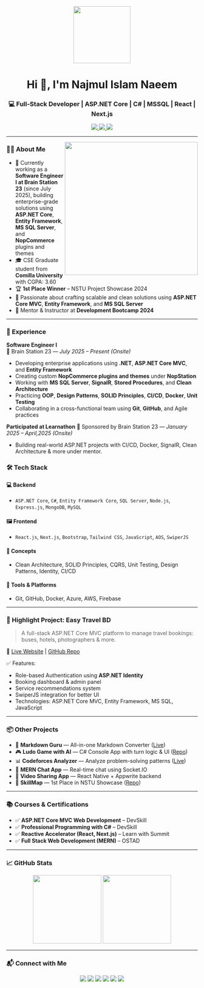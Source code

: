 <div align="center">
  <img height="150" src="https://media.giphy.com/media/M9gbBd9nbDrOTu1Mqx/giphy.gif" />
</div>

<h1 align="center">Hi 👋, I'm Najmul Islam Naeem</h1>
<h3 align="center">💻 Full-Stack Developer | ASP.NET Core | C# | MSSQL | React | Next.js</h3>

<p align="center">
  <a href="https://www.linkedin.com/in/najmul-islam-naeem/" target="_blank">
    <img src="https://img.shields.io/badge/LinkedIn-0077B5?logo=linkedin&logoColor=white&style=for-the-badge" />
  </a>
  <a href="https://www.youtube.com/@ICTCareHome" target="_blank">
    <img src="https://img.shields.io/badge/YouTube-FF0000?logo=youtube&logoColor=white&style=for-the-badge" />
  </a>
  <a href="mailto:csenajmulislamnaeem@gmail.com">
    <img src="https://img.shields.io/badge/Email-csenajmulislamnaeem@gmail.com-red?style=for-the-badge&logo=gmail&logoColor=white" />
  </a>
</p>

---

<img align="right" src="https://cdn.dribbble.com/users/1708955/screenshots/4168871/programmer.gif" width="350"/>

### 👨‍🎓 About Me
- 💼 Currently working as a **Software Engineer I at Brain Station 23** (since July 2025), building enterprise-grade solutions using **ASP.NET Core**, **Entity Framework**, **MS SQL Server**, and **NopCommerce** plugins and themes  
- 🎓 CSE Graduate student from **Comilla University** with CGPA: 3.60  
- 🏆 **1st Place Winner** – NSTU Project Showcase 2024  
- 📌 Passionate about crafting scalable and clean solutions using **ASP.NET Core MVC**, **Entity Framework**, and **MS SQL Server**
- 🚀 Mentor & Instructor at **Development Bootcamp 2024**
---


### 💼 Experience

**Software Engineer I**  
🧠 Brain Station 23 — *July 2025 – Present (Onsite)*  
- Developing enterprise applications using **.NET**, **ASP.NET Core MVC**, and **Entity Framework**  
- Creating custom **NopCommerce plugins and themes** under **NopStation**  
- Working with **MS SQL Server**, **SignalR**, **Stored Procedures**, and **Clean Architecture**  
- Practicing **OOP**, **Design Patterns**, **SOLID Principles**, **CI/CD**, **Docker**, **Unit Testing**  
- Collaborating in a cross-functional team using **Git**, **GitHub**, and Agile practices
 
**Participated at Learnathon**
 🧠 Sponsored by Brain Station 23 — *January 2025 – April,2025 (Onsite)*  
 - Building real-world ASP.NET projects with CI/CD, Docker, SignalR, Clean Architecture & more under mentor.

### 🛠 Tech Stack

#### 💻 Backend
- `ASP.NET Core`, `C#`, `Entity Framework Core`, `SQL Server`, `Node.js`, `Express.js`, `MongoDB`, `MySQL`

#### 🖼 Frontend
- `React.js`, `Next.js`, `Bootstrap`, `Tailwind CSS`, `JavaScript`, `AOS`, `SwiperJS`

#### 🧠 Concepts
- Clean Architecture, SOLID Principles, CQRS, Unit Testing, Design Patterns, Identity, CI/CD

#### 🔧 Tools & Platforms
- Git, GitHub, Docker, Azure, AWS, Firebase

---

### 🚀 Highlight Project: Easy Travel BD

> A full-stack ASP.NET Core MVC platform to manage travel bookings: buses, hotels, photographers & more.

🔗 [Live Website](https://easytravelbd.onrender.com/) | [GitHub Repo](https://github.com/Learnathon-By-Geeky-Solutions/dynamic-dev)

✅ Features:
- Role-based Authentication using **ASP.NET Identity**
- Booking dashboard & admin panel
- Service recommendations system
- SwiperJS integration for better UI
- Technologies: ASP.NET Core MVC, Entity Framework, MS SQL, JavaScript

---

### 📦 Other Projects

- 🧠 **Markdown Guru** — All-in-one Markdown Converter ([Live](https://www.markdownguru.com/))
- 🎮 **Ludo Game with AI** — C# Console App with turn logic & UI ([Repo](https://github.com/naeemcse/ludo-game-csharp))
- 📊 **Codeforces Analyzer** — Analyze problem-solving patterns ([Live](https://cfanalyzer.vercel.app/))
- 💬 **MERN Chat App** — Real-time chat using Socket.IO
- 📸 **Video Sharing App** — React Native + Appwrite backend
- 📍 **SkillMap** — 1st Place in NSTU Showcase ([Repo](https://github.com/naeemcse/skill-map))

---

### 📚 Courses & Certifications

- ✅ **ASP.NET Core MVC Web Development** – DevSkill
- ✅ **Professional Programming with C#** – DevSkill
- ✅ **Reactive Accelerator (React, Next.js)** – Learn with Summit
- ✅ **Full Stack Web Development (MERN)** – OSTAD

---

### 📈 GitHub Stats

<p align="center">
  <img src="https://github-readme-stats.vercel.app/api?username=naeemcse&show_icons=true&theme=default" height="180"/>
  <img src="https://github-readme-stats.vercel.app/api/top-langs/?username=naeemcse&layout=compact" height="180"/>
</p>

---

### 📬 Connect with Me

<p align="center">
  <a href="https://linkedin.com/in/najmul-islam-naeem/" target="_blank"><img src="https://img.icons8.com/color/48/000000/linkedin.png"/></a>
  <a href="https://www.youtube.com/@ICTCareHome" target="_blank"><img src="https://img.icons8.com/color/48/000000/youtube-play.png"/></a>
  <a href="https://twitter.com/n_i_naeem" target="_blank"><img src="https://img.icons8.com/color/48/000000/twitter.png"/></a>
  <a href="https://medium.com/@csenajmulislamnaeem" target="_blank"><img src="https://img.icons8.com/ios-filled/50/000000/medium-logo.png"/></a>
  <a href="https://codeforces.com/profile/csenaeem" target="_blank"><img src="https://img.icons8.com/windows/32/codeforces.png"/></a>
  <a href="https://leetcode.com/naeemnajmul/" target="_blank"><img src="https://img.icons8.com/external-tal-revivo-color-tal-revivo/24/external-level-up-your-coding-skills-and-quickly-land-a-job-logo-color-tal-revivo.png"/></a>
</p>
